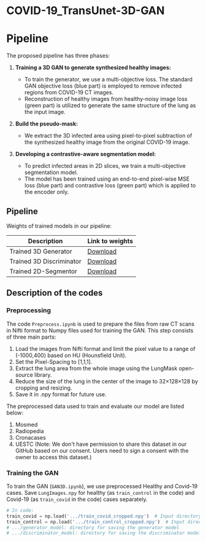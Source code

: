 # COVID-19_TransUnet-3D-GAN

# Pipeline

The proposed pipeline has three phases:

1. **Training a 3D GAN to generate synthesized healthy images:**
   - To train the generator, we use a multi-objective loss. The standard GAN objective loss (blue part) is employed to remove infected regions from COVID-19 CT images.
   - Reconstruction of healthy images from healthy-noisy image loss (green part) is utilized to generate the same structure of the lung as the input image.

2. **Build the pseudo-mask:**
   - We extract the 3D infected area using pixel-to-pixel subtraction of the synthesized healthy image from the original COVID-19 image.

3. **Developing a contrastive-aware segmentation model:**
   - To predict infected areas in 2D slices, we train a multi-objective segmentation model.
   - The model has been trained using an end-to-end pixel-wise MSE loss (blue part) and contrastive loss (green part) which is applied to the encoder only.

## Pipeline

Weights of trained models in our pipeline:

| Description                  | Link to weights               |
|------------------------------|------------------------------|
| Trained 3D Generator          | [Download](link)              |
| Trained 3D Discriminator      | [Download](link)              |
| Trained 2D-Segmentor          | [Download](link)              |

## Description of the codes

### Preprocessing

The code `Preprocess.ipynb` is used to prepare the files from raw CT scans in Nifti format to Numpy files used for training the GAN. This step consists of three main parts:

1. Load the images from Nifti format and limit the pixel value to a range of (-1000,400) based on HU (Hounsfield Unit).
2. Set the Pixel-Spacing to [1,1,1].
3. Extract the lung area from the whole image using the LungMask open-source library.
4. Reduce the size of the lung in the center of the image to 32×128×128 by cropping and resizing.
5. Save it in .npy format for future use.

The preprocessed data used to train and evaluate our model are listed below:

1. Mosmed
2. Radiopedia
3. Cronacases
4. UESTC (Note: We don't have permission to share this dataset in our GitHub based on our consent. Users need to sign a consent with the owner to access this dataset.)

### Training the GAN

To train the GAN (`GAN3D.ipynb`), we use preprocessed Healthy and Covid-19 cases. Save `LungImages.npy` for healthy (as `train_control` in the code) and Covid-19 (as `train_covid` in the code) cases separately.

```python
# In code:
train_covid = np.load('.../train_covid_cropped.npy')  # Input directory for covid cases
train_control = np.load('.../train_control_cropped.npy')  # Input directory for healthy cases
# .../generator_model: directory for saving the generator model
# .../discriminator_model: directory for saving the discriminator model
